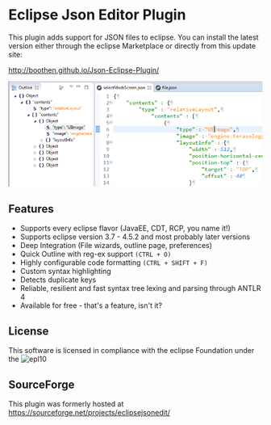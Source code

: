 Eclipse Json Editor Plugin
=======================

This plugin adds support for JSON files to eclipse. You can install the latest version either through the eclipse Marketplace or directly from this update site:

http://boothen.github.io/Json-Eclipse-Plugin/

![screenshot](images/2016-04-14_editor_and_outline.png "eclipse Screenshot")

Features
---------------------

* Supports every eclipse flavor (JavaEE, CDT, RCP, you name it!)
* Supports eclipse version 3.7 - 4.5.2 and most probably later versions
* Deep Integration (File wizards, outline page, preferences)
* Quick Outline with reg-ex support `(CTRL + O)`
* Highly configurable code formatting `(CTRL + SHIFT + F)`
* Custom syntax highlighting
* Detects duplicate keys
* Reliable, resilient and fast syntax tree lexing and parsing through ANTLR 4
* Available for free - that's a feature, isn't it?


License
---------------------
This software is licensed in compliance with the eclipse Foundation under the ![epl10](https://img.shields.io/badge/EPL-1.0-blue.svg)


SourceForge
---------------------

This plugin was formerly hosted at https://sourceforge.net/projects/eclipsejsonedit/

